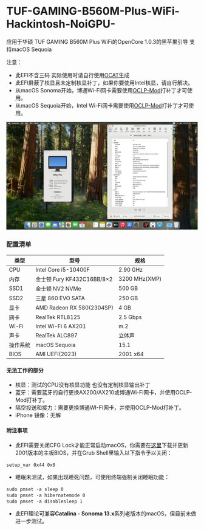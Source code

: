 # TUF-GAMING-B560M-Plus-WiFi-Hackintosh-NoiGPU-
应用于华硕 TUF GAMING B560M Plus WiFi的OpenCore 1.0.3的黑苹果引导 支持macOS Sequoia 

注意：
- 此EFI不含三码 实际使用时请自行使用[OCAT](https://github.com/ic005k/OCAuxiliaryTools)生成
- 此EFI屏蔽了核显且未定制核显补丁，如果你要使用Intel核显，请自行解决。
- 从macOS Sonoma开始，博通Wi-Fi网卡需要使用[OCLP-Mod](https://github.com/laobamac/OCLP-Mod/releases)打补丁才可使用。
- 从macOS Sequoia开始，Intel Wi-Fi网卡需要使用[OCLP-Mod](https://github.com/laobamac/OCLP-Mod/releases)打补丁才可使用。

![](Image.png)
### 配置清单
|类型|型号|规格|
|---|---|---|
|CPU|Intel Core i5-10400F|2.90 GHz|
|内存|金士顿 Fury KF432C16BB/8×2|3200 MHz(XMP)|
|SSD1|金士顿 NV2 NVMe|500 GB|
|SSD2|三星 860 EVO SATA|250 GB|
|显卡|AMD Radeon RX 580(2304SP)|4 GB|
|网卡|RealTek RTL8125|2.5 Gbps|
|Wi-Fi|Intel Wi-Fi 6 AX201|m.2|
|声卡|RealTek ALC897|立体声|
|操作系统|macOS Sequoia|15.1|
|BIOS|AMI UEFI(2023)|2001 x64|

#### 无法工作的部分
- 核显：测试的CPU没有核显功能 也没有定制核显输出补丁
- 蓝牙：需要蓝牙的自行更换AX200/AX210或博通Wi-Fi网卡，并使用OCLP-Mod打补丁。
- 隔空投送和接力：需要更换博通WI-FI网卡，并使用OCLP-Mod打补丁。
- iPhone 镜像：无解


#### 附注事项
- 此EFI需要关闭CFG Lock才能正常启动macOS，你需要在[这里](https://www.asus.com.cn/motherboards-components/motherboards/tuf-gaming/tuf-gaming-b560m-plus-wifi/helpdesk_bios?model2Name=TUF-GAMING-B560M-PLUS-WIFI)下载并更新2001版本的主板BIOS，并在Grub Shell里输入以下指令予以关闭：
```
setup_var 0x44 0x0
```
- 睡眠未测试，如果出现睡死问题，可使用终端强制关闭睡眠功能：
```
sudo pmset -a sleep 0
sudo pmset -a hibernatemode 0
sudo pmset -a disablesleep 1
```
- 此EFI理论可兼容**Catalina - Sonoma 13.x**系列老版本的macOS，但目前未做进一步测试。